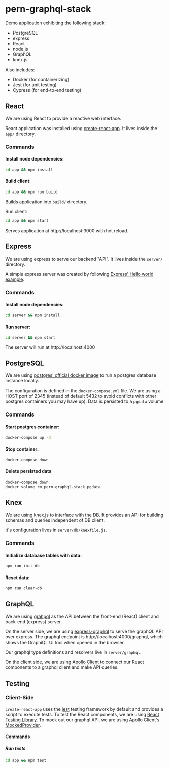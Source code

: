 # pern-graphql-stack

Demo application exhibiting the following stack:
- PostgreSQL
- express
- React
- node.js
- GraphQL
- knex.js

Also includes: 
- Docker (for containerizing)
- Jest (for unit testing)
- Cypress (for end-to-end testing)


## React
We are using React to provide a reactive web interface.

React application was installed using [create-react-app](https://github.com/facebook/create-react-app).
It lives inside the `app/` directory. 

### Commands
#### Install node dependencies:
```bash
cd app && npm install
```

#### Build client:
```bash
cd app && npm run build
```
Builds application into `build/` directory.

Run client:
```bash
cd app && npm start
```
Serves application at http://localhost:3000 with hot reload.


## Express
We are using express to serve our backend "API".  It lives inside the `server/ ` directory.

A simple express server was created by following [Express' Hello world example](https://expressjs.com/en/starter/hello-world.html). 

### Commands
#### Install node dependencies:
```bash
cd server && npm install
```

#### Run server:
```bash
cd server && npm start
```
The server will run at http://localhost:4000


## PostgreSQL
We are using [postgres' official docker image](https://hub.docker.com/_/022689bf-dfd8-408f-9e1c-19acac32e57b) to run a 
postgres database instance locally.  

The configuration is defined in the `docker-compose.yml` file.  We are using a HOST port of 2345 (instead of default 
5432 to avoid conflicts with other postgres containers you may have up).  Data is persisted to a `pgdata` volume.

### Commands
#### Start postgres container:
```bash
docker-compose up -d
```

#### Stop container:
```bash
docker-compose down
```

#### Delete persisted data
```bash
docker-compose down
docker volume rm pern-graphql-stack_pgdata
```


## Knex
We are using [knex.js](http://knexjs.org) to interface with the DB.  It provides an API for building schemas and queries 
independent of DB client.

It's configuration lives in `server/db/knexfile.js`.

### Commands
#### Initialize database tables with data:
```bash
npm run init-db
```

#### Reset data:
```bash
npm run clear-db
```

## GraphQL
We are using [grahpql](https://graphql.org/) as the API between the front-end (React) client and back-end (express) 
server.

On the server side, we are using [express-graphql](https://github.com/graphql/express-graphql) to serve the graphQL API
over express.  The graphql endpoint is http://localhost:4000/graphql, which shows the GraphiQL UI tool when opened in 
the browser.  

Our graphql type definitions and resolvers live in `server/graphql`.

On the client side, we are using [Apollo Client](https://www.apollographql.com/docs/react/) to connect our React 
components to a graphql client and make API queries.

## Testing
### Client-Side
`create-react-app` uses the [jest](https://jestjs.io/) testing framework by default and provides a script to execute 
tests.  To test the React components, we are using [React Testing Library](https://testing-library.com/docs/react-testing-library/intro).
To mock out our graphql API, we are using Apollo Client's [MockedProvider](https://www.apollographql.com/docs/react/development-testing/testing).
 

#### Commands
##### Run tests
```bash
cd app && npm test
``` 